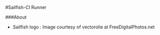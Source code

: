 #Sailfish-CI Runner




###About
* Sailfish logo : Image courtesy of vectorolie at FreeDigitalPhotos.net
